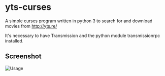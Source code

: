 yts-curses
===

A simple curses program written in python 3 to search for and download movies from http://yts.re/

It's necessary to have Transmission and the python module transmissionrpc installed.

Screenshot
---
![Usage](https://raw.github.com/arnarg/yts-curses/master/screenshots/yts.gif)
